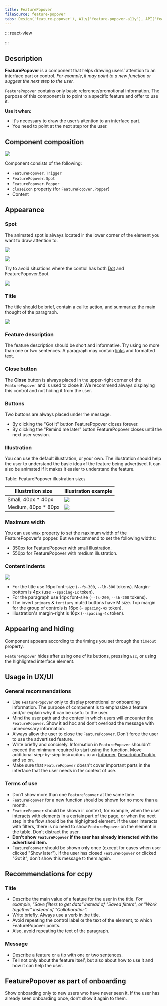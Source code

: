 ```yaml
---
title: FeaturePopover
fileSource: feature-popover
tabs: Design('feature-popover'), A11y('feature-popover-a11y'), API('feature-popover-api'), Example('feature-popover-code'), Changelog('feature-popover-changelog')
---
```


::: react-view

<script lang="tsx">
import React from 'react';

import Button from '@semcore/ui/button';
import FeaturePopover from '@semcore/ui/feature-popover';
import { Text } from '@semcore/ui/typography';
import PlaygroundGeneration from '@components/PlaygroundGeneration';

const PLACEMENT = [
  'top-start',
  'top',
  'top-end',
  'right-start',
  'right',
  'right-end',
  'bottom-start',
  'bottom',
  'bottom-end',
  'left-start',
  'left',
  'left-end',
];

const App = PlaygroundGeneration((createGroupWidgets) => {
  const { bool, select, onChange } = createGroupWidgets('FeaturePopover');

  const closeIcon = bool({
    key: 'icon',
    defaultValue: true,
    label: 'Show Close button',
  });

  const visible = bool({
    key: 'visible',
    defaultValue: true,
    label: 'Visible',
  });

  const placement = select({
    key: 'placement',
    defaultValue: 'bottom-start',
    label: 'Placement',
    options: PLACEMENT.map((value) => ({
      name: value,
      value,
    })),
  });

  return (
    <FeaturePopover
      visible={visible}
      placement={placement}
      onVisibleChange={(v) => onChange('visible', v)}
      disablePortal
    >
      <FeaturePopover.Trigger>
        <Button>
          Open Popover
          {visible && <FeaturePopover.Spot />}
        </Button>
      </FeaturePopover.Trigger>
      <FeaturePopover.Popper closeIcon={closeIcon} wMax={250}>
        <Text size={200}>
          With this new feature, users can now enjoy improved user experience, or expanded capabilities.
        </Text>
      </FeaturePopover.Popper>
    </FeaturePopover>
  );
}, {filterProps: ['disablePortal']});
</script>

:::

## Description

**FeaturePopover** is a component that helps drawing users’ attention to an interface part or control. _For example, it may point to a new function or suggest the next step to the user._

`FeaturePopover` contains only basic reference/promotional information. The purpose of this component is to point to a specific feature and offer to use it.

**Use it when:**

- It's necessary to draw the user’s attention to an interface part.
- You need to point at the next step for the user.

## Component composition

![](static/featurepopover-composition.png)

Component consists of the following:

- `FeaturePopover.Trigger`
- `FeaturePopover.Spot`
- `FeaturePopover.Popper`
- `closeIcon` property (for `FeaturePopover.Popper`)
- Content

## Appearance

### Spot

The animated spot is always located in the lower corner of the element you want to draw attention to.

![](static/spotlight-sizes.png)

![](static/spotlight-dot.png)

Try to avoid situations where the control has both [Dot](/components/dot/dot) and FeaturePopover.Spot.

![](static/spot-yes-no.png)

### Title

The title should be brief, contain a call to action, and summarize the main thought of the paragraph.

![](static/title-yes-no.png)

### Feature description

The feature description should be short and informative. Try using no more than one or two sentences. A paragraph may contain [links](/components/link/link) and formatted text.

### Close button

The **Close** button is always placed in the upper-right corner of the `FeaturePopover` and is used to close it. We recommend always displaying this control and not hiding it from the user.

### Buttons

Two buttons are always placed under the message.

- By clicking the "Got it" button FeaturePopover closes forever.
- By clicking the "Remind me later" button FeaturePopover closes until the next user session.

### Illustration

You can use the default illustration, or your own. The illustration should help the user to understand the basic idea of the feature being advertised. It can also be animated if it makes it easier to understand the feature.

Table: FeaturePopover illustration sizes

| Illustration size       | Illustration example              |
| ----------------------- | --------------------------------- |
| Small, 40px * 40px      | ![](static/spotlight-default.png) |
| Medium, 80px * 80px     | ![](static/spotlight-big.png)     |

### Maximum width

You can use `wMax` property to set the maximum width of the FeaturePopover's popper. But we recommend to set the following widths:

- 350px for FeaturePopover with small illustration.
- 550px for FeaturePopover with medium illustration.

### Content indents

![](static/spotlight-content-margins.png)

- For the title use 16px font-size (`--fs-300`, `--lh-300` tokens). Margin-bottom is 4px (use `--spacing-1x` token).
- For the paragraph use 14px font-size (`--fs-200`, `--lh-200` tokens).
- The invert `primary` & `tertiary` muted buttons have M size. Top margin for the group of controls is 16px (`--spacing-4x` token).
- Illustration's margin-right is 16px (`--spacing-4x` token).

## Appearing and hiding

Component appears according to the timings you set through the `timeout` property.

`FeaturePopover` hides after using one of its buttons, pressing `Esc`, or using the highlighted interface element.

## Usage in UX/UI

### General recommendations

- Use `FeaturePopover` only to display promotional or onboarding information. The purpose of component is to emphasize a feature and/or explain why it can be useful to the user.
- Mind the user path and the context in which users will encounter the `FeaturePopover`. Show it ad hoc and don’t overload the message with unnecessary information.
- Always allow the user to close the `FeaturePopover`. Don’t force the user to use the advertised feature.
- Write briefly and concisely. Information in `FeaturePopover` shouldn't exceed the minimum required to start using the function. Move additional step-by-step instructions to an [Informer](../../patterns/informer/informer), [DescriptionTooltip](../tooltip/tooltip.md), and so on.
- Make sure that `FeaturePopover` doesn't cover important parts in the interface that the user needs in the context of use.

### Terms of use

- Don’t show more than one `FeaturePopover` at the same time.
- `FeaturePopover` for a new function should be shown for no more than a month.
- `FeaturePopover` should be shown in context, for example, when the user interacts with elements in a certain part of the page, or when the next step in the flow should be the highlighted element. If the user interacts with filters, there is no need to show `FeaturePopover` on the element in the table. Don’t distract the user.
- **Don’t show `FeaturePopover` if the user has already interacted with the advertised item.**
- `FeaturePopover` should be shown only once (except for cases when user clicked "Show later"). If the user has closed `FeaturePopover` or clicked "Got it", don’t show this message to them again.

## Recommendations for copy

### Title

- Describe the main value of a feature for the user in the title. _For example, "Save filters to get data" instead of "Saved filters", or "Work together" instead of "Collaboration"._
- Write briefly. Always use a verb in the title.
- Avoid repeating the control label or the text of the element, to which FeaturePopover points.
- Also, avoid repeating the text of the paragraph.

### Message

- Describe a feature or a tip with one or two sentences.
- Tell not only about the feature itself, but also about how to use it and how it can help the user.

## FeaturePopover as part of onboarding

Show onboarding only to new users who have never seen it. If the user has already seen onboarding once, don’t show it again to them.


